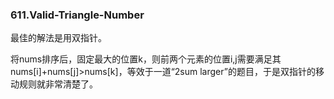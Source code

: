 ### 611.Valid-Triangle-Number

最佳的解法是用双指针。

将nums排序后，固定最大的位置k，则前两个元素的位置i,j需要满足其nums[i]+nums[j]>nums[k]，等效于一道“2sum larger”的题目，于是双指针的移动规则就非常清楚了。
